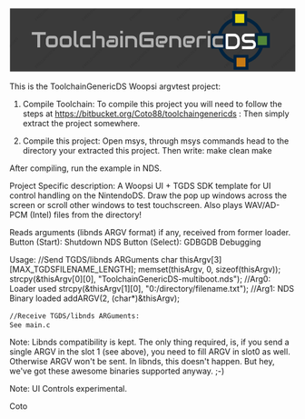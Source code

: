 ![ToolchainGenericDS](img/TGDS-Logo.png)


This is the ToolchainGenericDS Woopsi argvtest project:

1.	Compile Toolchain:
To compile this project you will need to follow the steps at https://bitbucket.org/Coto88/toolchaingenericds :
Then simply extract the project somewhere.

2.	Compile this project: 
Open msys, through msys commands head to the directory your extracted this project.
Then write:
make clean <enter>
make <enter>

After compiling, run the example in NDS. 

Project Specific description:
A Woopsi UI + TGDS SDK template for UI control handling on the NintendoDS. 
Draw the pop up windows across the screen or scroll other windows to test touchscreen. 
Also plays WAV/AD-PCM (Intel) files from the directory!

Reads arguments (libnds ARGV format) if any, received from former loader. 
Button (Start): Shutdown NDS
Button (Select): GDBGDB Debugging

Usage:
	//Send TGDS/libnds ARGuments 
	char thisArgv[3][MAX_TGDSFILENAME_LENGTH];
	memset(thisArgv, 0, sizeof(thisArgv));
	strcpy(&thisArgv[0][0], "ToolchainGenericDS-multiboot.nds");				//Arg0:	Loader used
	strcpy(&thisArgv[1][0], "0:/directory/filename.txt");						//Arg1: NDS Binary loaded
	addARGV(2, (char*)&thisArgv);
	
	//Receive TGDS/libnds ARGuments:
	See main.c


Note:
Libnds compatibility is kept. The only thing required, is, if you send a single ARGV in the slot 1 (see above), you need to fill ARGV in slot0 as well. Otherwise ARGV won't be sent.
In libnds, this doesn't happen. But hey, we've got these awesome binaries supported anyway. ;-)


Note: UI Controls experimental.

Coto